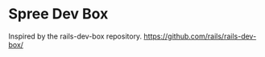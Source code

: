 # Spree Dev Box

Inspired by the rails-dev-box repository. https://github.com/rails/rails-dev-box/

